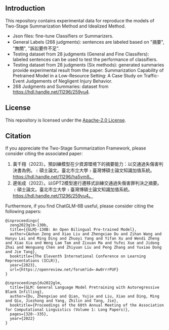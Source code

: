 ## Introduction

This repository contains experimental data for reproduce the models of Two-Stage Summarization Method and Idealized Method.
- Json files: fine-tune Classifiers or Summarizers.
- General Labels (268 judgments): sentences are labeled based on "摘要", "無關", "訴訟要件不足".
- Testing dataset from 28 judgments (General and Fine Classifers): labeled sentences can be used to test the performance of classifiers.
- Testing dataset from 28 judgments (Six methods): generated summaries provide experimental result from the paper: Summarization Capability of Pretrained Model in a Low-Resource Setting: A Case Study on Traffic-Event Judgements of Negligent Injury Behavior.
- 268 Judgments and Summaries: dataset from https://hdl.handle.net/11296/259yu4.

## License

This repository is licensed under the [Apache-2.0 License](LICENSE). 

## Citation
If you appreciate the Two-Stage Summarization Framework, please consider citing the associated paper:
1. 黃千翔（2023）。預訓練模型在少資源環境下的摘要能力：以交通過失傷害判決書為例。﹝碩士論文。臺北市立大學﹞臺灣博碩士論文知識加值系統。 https://hdl.handle.net/11296/ha5vm8。
2. 遲佑成（2022）。以GPT2模型進行遷移式訓練交通過失傷害罪判決之摘要。﹝碩士論文。臺北市立大學﹞臺灣博碩士論文知識加值系統。https://hdl.handle.net/11296/259yu4。

Furthermore, if you find ChatGLM-6B useful, please consider citing the following papers:

```
@inproceedings{
  zeng2023glm-130b,
  title={{GLM}-130B: An Open Bilingual Pre-trained Model},
  author={Aohan Zeng and Xiao Liu and Zhengxiao Du and Zihan Wang and Hanyu Lai and Ming Ding and Zhuoyi Yang and Yifan Xu and Wendi Zheng and Xiao Xia and Weng Lam Tam and Zixuan Ma and Yufei Xue and Jidong Zhai and Wenguang Chen and Zhiyuan Liu and Peng Zhang and Yuxiao Dong and Jie Tang},
  booktitle={The Eleventh International Conference on Learning Representations (ICLR)},
  year={2023},
  url={https://openreview.net/forum?id=-Aw0rrrPUF}
}
```

```
@inproceedings{du2022glm,
  title={GLM: General Language Model Pretraining with Autoregressive Blank Infilling},
  author={Du, Zhengxiao and Qian, Yujie and Liu, Xiao and Ding, Ming and Qiu, Jiezhong and Yang, Zhilin and Tang, Jie},
  booktitle={Proceedings of the 60th Annual Meeting of the Association for Computational Linguistics (Volume 1: Long Papers)},
  pages={320--335},
  year={2022}
}
```
